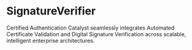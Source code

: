 # SignatureVerifier
Certified Authentication Catalyst seamlessly integrates Automated Certificate Validation and Digital Signature Verification across scalable, intelligent enterprise architectures.
